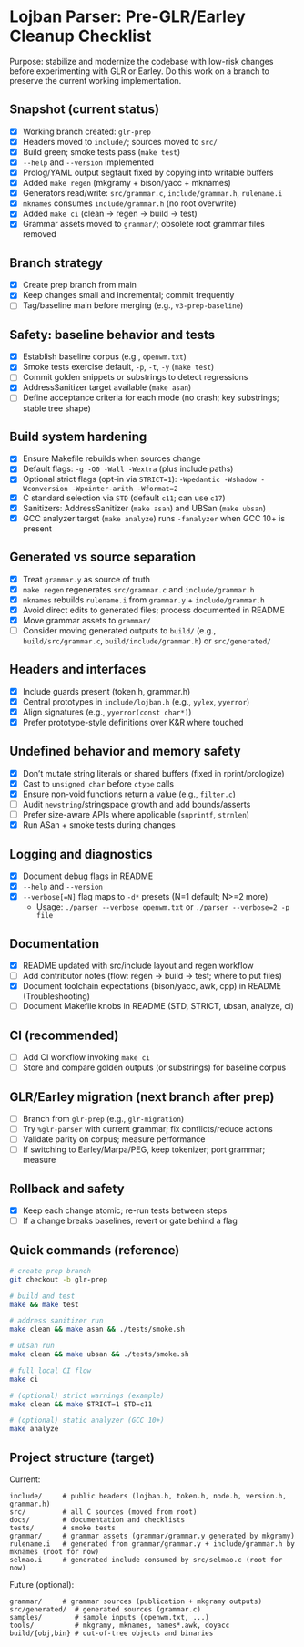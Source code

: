 # Lojban Parser: Pre-GLR/Earley Cleanup Checklist

Purpose: stabilize and modernize the codebase with low-risk changes before experimenting with GLR or Earley. Do this work on a branch to preserve the current working implementation.

## Snapshot (current status)

- [x] Working branch created: `glr-prep`
- [x] Headers moved to `include/`; sources moved to `src/`
- [x] Build green; smoke tests pass (`make test`)
- [x] `--help` and `--version` implemented
- [x] Prolog/YAML output segfault fixed by copying into writable buffers
- [x] Added `make regen` (mkgramy + bison/yacc + mknames)
- [x] Generators read/write: `src/grammar.c`, `include/grammar.h`, `rulename.i`
- [x] `mknames` consumes `include/grammar.h` (no root overwrite)
- [x] Added `make ci` (clean → regen → build → test)
- [x] Grammar assets moved to `grammar/`; obsolete root grammar files removed

## Branch strategy

- [x] Create prep branch from main
- [x] Keep changes small and incremental; commit frequently
- [ ] Tag/baseline main before merging (e.g., `v3-prep-baseline`)

## Safety: baseline behavior and tests

- [x] Establish baseline corpus (e.g., `openwm.txt`)
- [x] Smoke tests exercise default, `-p`, `-t`, `-y` (`make test`)
- [ ] Commit golden snippets or substrings to detect regressions
- [x] AddressSanitizer target available (`make asan`)
- [ ] Define acceptance criteria for each mode (no crash; key substrings; stable tree shape)

## Build system hardening

- [x] Ensure Makefile rebuilds when sources change
- [x] Default flags: `-g -O0 -Wall -Wextra` (plus include paths)
- [x] Optional strict flags (opt-in via `STRICT=1`): `-Wpedantic -Wshadow -Wconversion -Wpointer-arith -Wformat=2`
- [x] C standard selection via `STD` (default `c11`; can use `c17`)
- [x] Sanitizers: AddressSanitizer (`make asan`) and UBSan (`make ubsan`)
- [x] GCC analyzer target (`make analyze`) runs `-fanalyzer` when GCC 10+ is present

## Generated vs source separation

- [x] Treat `grammar.y` as source of truth
- [x] `make regen` regenerates `src/grammar.c` and `include/grammar.h`
- [x] `mknames` rebuilds `rulename.i` from `grammar.y` + `include/grammar.h`
- [x] Avoid direct edits to generated files; process documented in README
- [x] Move grammar assets to `grammar/`
- [ ] Consider moving generated outputs to `build/` (e.g., `build/src/grammar.c`, `build/include/grammar.h`) or `src/generated/`

## Headers and interfaces

- [x] Include guards present (token.h, grammar.h)
- [x] Central prototypes in `include/lojban.h` (e.g., `yylex`, `yyerror`)
- [x] Align signatures (e.g., `yyerror(const char*)`)
- [x] Prefer prototype-style definitions over K&R where touched

## Undefined behavior and memory safety

- [x] Don’t mutate string literals or shared buffers (fixed in rprint/prologize)
- [x] Cast to `unsigned char` before `ctype` calls
- [x] Ensure non-void functions return a value (e.g., `filter.c`)
- [ ] Audit `newstring`/stringspace growth and add bounds/asserts
- [ ] Prefer size-aware APIs where applicable (`snprintf`, `strnlen`)
- [x] Run ASan + smoke tests during changes

## Logging and diagnostics

- [x] Document debug flags in README
- [x] `--help` and `--version`
- [x] `--verbose[=N]` flag maps to `-d*` presets (N=1 default; N>=2 more)
	- Usage: `./parser --verbose openwm.txt` or `./parser --verbose=2 -p file`

## Documentation

- [x] README updated with src/include layout and regen workflow
- [ ] Add contributor notes (flow: regen → build → test; where to put files)
- [x] Document toolchain expectations (bison/yacc, awk, cpp) in README (Troubleshooting)
- [ ] Document Makefile knobs in README (STD, STRICT, ubsan, analyze, ci)

## CI (recommended)

- [ ] Add CI workflow invoking `make ci`
- [ ] Store and compare golden outputs (or substrings) for baseline corpus

## GLR/Earley migration (next branch after prep)

- [ ] Branch from `glr-prep` (e.g., `glr-migration`)
- [ ] Try `%glr-parser` with current grammar; fix conflicts/reduce actions
- [ ] Validate parity on corpus; measure performance
- [ ] If switching to Earley/Marpa/PEG, keep tokenizer; port grammar; measure

## Rollback and safety

- [x] Keep each change atomic; re-run tests between steps
- [ ] If a change breaks baselines, revert or gate behind a flag

## Quick commands (reference)

```bash
# create prep branch
git checkout -b glr-prep

# build and test
make && make test

# address sanitizer run
make clean && make asan && ./tests/smoke.sh

# ubsan run
make clean && make ubsan && ./tests/smoke.sh

# full local CI flow
make ci

# (optional) strict warnings (example)
make clean && make STRICT=1 STD=c11

# (optional) static analyzer (GCC 10+)
make analyze
```

## Project structure (target)

Current:

```
include/     # public headers (lojban.h, token.h, node.h, version.h, grammar.h)
src/         # all C sources (moved from root)
docs/        # documentation and checklists
tests/       # smoke tests
grammar/     # grammar assets (grammar/grammar.y generated by mkgramy)
rulename.i   # generated from grammar/grammar.y + include/grammar.h by mknames (root for now)
selmao.i     # generated include consumed by src/selmao.c (root for now)
```

Future (optional):

```
grammar/     # grammar sources (publication + mkgramy outputs)
src/generated/  # generated sources (grammar.c)
samples/        # sample inputs (openwm.txt, ...)
tools/          # mkgramy, mknames, names*.awk, doyacc
build/{obj,bin} # out-of-tree objects and binaries
```
